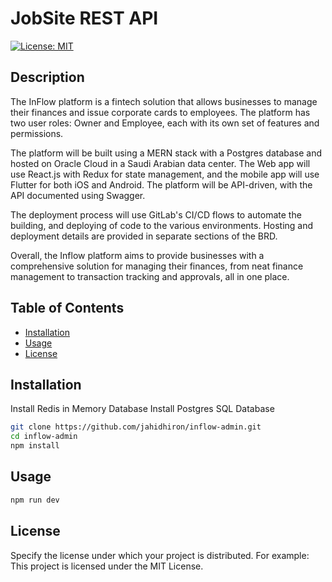 # JobSite REST API

[![License: MIT](https://img.shields.io/badge/License-MIT-yellow.svg)](https://opensource.org/licenses/MIT)

## Description

The InFlow platform is a fintech solution that allows businesses to manage their finances and issue corporate cards to employees. The platform has two user roles: Owner and Employee, each with its own set of features and permissions.

The platform will be built using a MERN stack with a Postgres database and hosted on Oracle Cloud in a Saudi Arabian data center. The Web app will use React.js with Redux for state management, and the mobile app will use Flutter for both iOS and Android. The platform will be API-driven, with the API documented using Swagger.

The deployment process will use GitLab's CI/CD flows to automate the building, and deploying of code to the various environments. Hosting and deployment details are provided in separate sections of the BRD.

Overall, the Inflow platform aims to provide businesses with a comprehensive solution for managing their finances, from neat finance management to transaction tracking and approvals, all in one place.

## Table of Contents

- [Installation](#installation)
- [Usage](#usage)
- [License](#license)

## Installation

Install Redis in Memory Database
Install Postgres SQL Database

```bash
git clone https://github.com/jahidhiron/inflow-admin.git
cd inflow-admin
npm install
```

## Usage

```bash
npm run dev
```

## License

Specify the license under which your project is distributed. For example:
This project is licensed under the MIT License.
